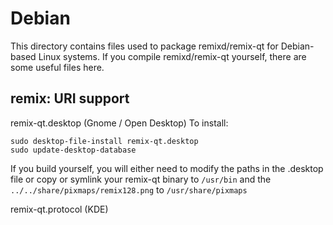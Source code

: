 
Debian
====================
This directory contains files used to package remixd/remix-qt
for Debian-based Linux systems. If you compile remixd/remix-qt yourself, there are some useful files here.

## remix: URI support ##


remix-qt.desktop  (Gnome / Open Desktop)
To install:

	sudo desktop-file-install remix-qt.desktop
	sudo update-desktop-database

If you build yourself, you will either need to modify the paths in
the .desktop file or copy or symlink your remix-qt binary to `/usr/bin`
and the `../../share/pixmaps/remix128.png` to `/usr/share/pixmaps`

remix-qt.protocol (KDE)

